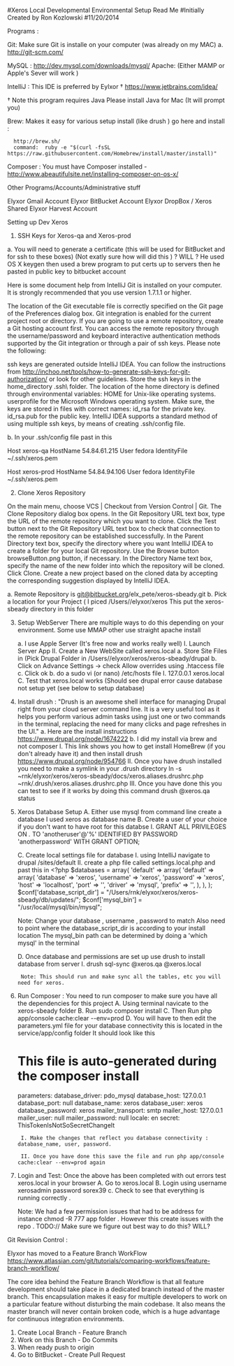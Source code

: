 #Xeros  Local Developmental Environmental Setup Read Me
#Initially Created by Ron Kozlowski
#11/20/2014


Programs :


Git: Make sure Git is installe on your computer (was already on my MAC)
    a.
        http://git-scm.com/

MySQL : http://dev.mysql.com/downloads/mysql/
Apache: (Either MAMP or Apple's Sever will work )

IntelliJ : This IDE is preferred by Eylxor †
https://www.jetbrains.com/idea/

† Note this program requires Java Please install Java for Mac (It will prompt you)

Brew: Makes it easy for various setup install (like drush )
      go here and install :

      http://brew.sh/
      command:  ruby -e "$(curl -fsSL https://raw.githubusercontent.com/Homebrew/install/master/install)"

Composer : You must have Composer installed - http://www.abeautifulsite.net/installing-composer-on-os-x/


Other Programs/Accounts/Administrative stuff

Elyxor Gmail Account
Elyxor BitBucket Account
Elyxor DropBox / Xeros Shared
Elyxor Harvest Account


Setting up Dev Xeros

1. SSH Keys for Xeros-qa and Xeros-prod

a. You will need to generate a certificate (this will be used for BitBucket and for ssh to these boxes)
(Not exatly sure how will did this ) ? WILL ? He used OS X keygen then used a brew program to put certs up to servers
then he pasted in public key to bitbucket account

Here is some document help from IntelliJ
Git is installed on your computer.
It is strongly recommended that you use version 1.7.1.1 or higher.

The location of the Git executable file is correctly specified on the Git page of the Preferences dialog box.
Git integration is enabled for the current project root or directory.
If you are going to use a remote repository, create a Git hosting account first. You can access the remote repository through the username/password and keyboard interactive authentication methods supported by the Git integration or through a pair of ssh keys.
Please note the following:

ssh keys are generated outside IntelliJ IDEA. You can follow the instructions from http://inchoo.net/tools/how-to-generate-ssh-keys-for-git-authorization/ or look for other guidelines.
Store the ssh keys in the home_directory \.ssh\ folder. The location of the home directory is defined through environmental variables:
HOME for Unix-like operating systems.
userprofile for the Microsoft Windows operating system.
Make sure, the keys are stored in files with correct names:
id_rsa for the private key.
id_rsa.pub for the public key.
IntelliJ IDEA supports a standard method of using multiple ssh keys, by means of creating .ssh/config file.

b. In your .ssh/config file past in this

Host xeros-qa
        HostName 54.84.61.215
        User fedora
        IdentityFile ~/.ssh/xeros.pem

Host xeros-prod
        HostName 54.84.94.106
        User fedora
        IdentityFile ~/.ssh/xeros.pem


2. Clone Xeros Repository

  On the main menu, choose VCS | Checkout from Version Control | Git. The Clone Repository dialog box opens.
  In the Git Repository URL text box, type the URL of the remote repository which you want to clone.
  Click the Test button next to the Git Repository URL text box to check that connection to the remote repository can be established successfully.
  In the Parent Directory text box, specify the directory where you want IntelliJ IDEA to create a folder for your local Git repository. Use the Browse button browseButton.png button, if necessary.
  In the Directory Name text box, specify the name of the new folder into which the repository will be cloned. Click Clone.
  Create a new project based on the cloned data by accepting the corresponding suggestion displayed by IntelliJ IDEA.


  a. Remote Repository is git@bitbucket.org/elx_pete/xeros-sbeady.git
  b. Pick a location for  your Project ( I piced /Users/<Username>/elyxor/xeros
    This put the xeros-sbeady directory in this folder

 3. Setup WebServer
    There are multiple ways to do this depending on your environment. Some use MMAP other use straight apache install

    a. I use Apple Server (It's free now and works really well)
        I. Launch Server App
        II. Create a New WebSite called xeros.local
            a. Store Site Files in (Pick Drupal Folder in /Users/<Username>/elyxor/xeros/xeros-sbeady/drupal
            b. Click on Advance Settings -> check Allow overrides using .htaccess file
            c. Click ok
    b. do a sudo vi (or nano) /etc/hosts file
        I. 127.0.0.1	xeros.local
    C. Test that xeros.local works (Should see drupal error cause database not setup yet (see below to setup database)

4. Install drush : "Drush is an awesome shell interface for managing Drupal right from your cloud server command line. It is a very useful tool as it helps you perform various admin tasks using just one or two commands in the terminal, replacing the need for many clicks and page refreshes in the UI."
    a. Here are the install instructions https://www.drupal.org/node/1674222
    b. I did my install via brew and not composer
        I. This link shows you how to get install HomeBrew (if you don't already have it) and then install drush
            https://www.drupal.org/node/954766
        II. Once you have drush installed you need to make a symlink in your .drush directory
            ln -s ~rnk/elyxor/xeros/xeros-sbeady/docs/xeros.aliases.drushrc.php ~rnk/.drush/xeros.aliases.drushrc.php
        III. Once you have done this you can test to see if it works by doing this command
                drush @xeros.qa status


5. Xeros Database Setup
    A. Either use mysql from command line create a database I used xeros as database name
    B. <optional> Create a user of your choice if you don't want to have root for this databse
        I.   GRANT ALL PRIVILEGES ON *.* TO 'anotheruser'@'%' IDENTIFIED BY PASSWORD 'anotherpassword' WITH GRANT OPTION;

    C. Create local settings file for database
        I. using IntelliJ navigate to drupal /sites/default
        II. create a php file called settings.local.php
        and past this in
         <?php
         $databases = array(
              'default' =>
                array(
                  'default' =>
                    array(
                      'database' => 'xeros',
                      'username' => 'xeros',
                      'password' => 'xeros',
                      'host'     => 'localhost',
                      'port'     => '',
                      'driver'   => 'mysql',
                      'prefix'   => '',
                    ),
                ),
            );
            $conf['database_script_dir'] = "/Users/rnk/elyxor/xeros/xeros-sbeady/db/updates/";
            $conf['mysql_bin'] = "/usr/local/mysql/bin/mysql";

    Note: Change your database , username , password to match
    Also need to point where the database_script_dir is according to your install location
    The mysql_bin path can be determined by doing a 'which mysql' in the terminal

    D. Once database and permissions are set up use drush to install database from server
        I. drush sql-sync @xeros.qa @xeros.local

        Note: This should run and make sync all the tables, etc you will need for xeros.

6. Run Composer : You need to run composer to make sure you have all the dependencies for this project
    A. Using terminal navicate to the xeros-sbeady folder
    B. Run sudo composer install
    C. Then Run php app/console cache:clear --env=prod
    D. You will have to then edit the parameters.yml file for your database connectivity this is located in the service/app/config folder
    It should look like this
    # This file is auto-generated during the composer install
    parameters:
        database_driver: pdo_mysql
        database_host: 127.0.0.1
        database_port: null
        database_name: xeros
        database_user: xeros
        database_password: xeros
        mailer_transport: smtp
        mailer_host: 127.0.0.1
        mailer_user: null
        mailer_password: null
        locale: en
        secret: ThisTokenIsNotSoSecretChangeIt

        I. Make the changes that reflect you database connectivity : database_name, user, password.

        II. Once you have done this save the file and run php app/console cache:clear --env=prod again


7. Login and Test: Once the above has been completed with out errors test xeros.local in your browser
    A. Go to xeros.local
    B. Login using username xerosadmin password sorex39
    c. Check to see that everything is running correctly .

    Note: We had a few permission issues that had to be address for instance
    chmod -R 777 app folder . However this create issues with the repo . TODO:// Make sure we figure out best way to do this? WILL?


Git Revision Control :

Elyxor has moved to a Feature Branch WorkFlow
https://www.atlassian.com/git/tutorials/comparing-workflows/feature-branch-workflow/

The core idea behind the Feature Branch Workflow is that all feature development should take place in a dedicated branch instead of the master branch. This encapsulation makes it easy for multiple developers to work on a particular feature without disturbing the main codebase. It also means the master branch will never contain broken code, which is a huge advantage for continuous integration environments.


1. Create Local Branch - Feature Branch
2. Work on this Branch - Do Commits
3. When ready push to origin
4. Go to BitBucket - Create Pull Request
 
